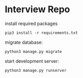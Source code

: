 # Interview Repo

install required packages
```
pip3 install -r requirements.txt
```

migrate database:
```
python3 manage.py migrate
```

start development server:
```
python3 manage.py runserver
```